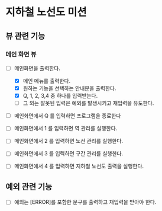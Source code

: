 # 지하철 노선도 미션

## 뷰 관련 기능

### 메인 화면 뷰

- [ ] 메인화면을 출력한다.
  - [x] 메인 메뉴를 출력한다.
  - [x] 원하는 기능을 선택하는 안내문을 출력한다.
  - [x] Q, 1, 2, 3,4 중 하나를 입력받는다.
  - [ ] 그 외는 잘못된 입력은 예외를 발생시키고 재입력을 유도한다.
- [ ] 메인화면에서 Q 를 입력하면 프로그램을 종료한다
- [ ] 메인화면에서 1 를 입력하면 역 관리를 실행한다.
- [ ] 메인화면에서 2 를 입력하면 노선 관리를 실행한다.
- [ ] 메인화면에서 3 를 입력하면 구간 관리를 실행한다.
- [ ] 메인화면에서 4 를 입력하면 지하철 노선도 출력을 실행한다.



## 예외 관련 기능

- [ ] 예외는 [ERROR]를 포함한 문구를 출력하고 재입력을 받아야 한다.